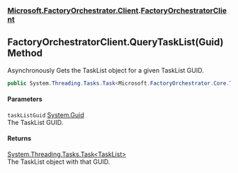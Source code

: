 ### [Microsoft.FactoryOrchestrator.Client](Microsoft_FactoryOrchestrator_Client.md 'Microsoft.FactoryOrchestrator.Client').[FactoryOrchestratorClient](Microsoft_FactoryOrchestrator_Client_FactoryOrchestratorClient.md 'Microsoft.FactoryOrchestrator.Client.FactoryOrchestratorClient')
## FactoryOrchestratorClient.QueryTaskList(Guid) Method
Asynchronously Gets the TaskList object for a given TaskList GUID.  
```csharp
public System.Threading.Tasks.Task<Microsoft.FactoryOrchestrator.Core.TaskList> QueryTaskList(System.Guid taskListGuid);
```
#### Parameters
<a name='Microsoft_FactoryOrchestrator_Client_FactoryOrchestratorClient_QueryTaskList(System_Guid)_taskListGuid'></a>
`taskListGuid` [System.Guid](https://docs.microsoft.com/en-us/dotnet/api/System.Guid 'System.Guid')  
The TaskList GUID.
  
#### Returns
[System.Threading.Tasks.Task&lt;](https://docs.microsoft.com/en-us/dotnet/api/System.Threading.Tasks.Task-1 'System.Threading.Tasks.Task')[TaskList](./../CoreLibrary/Microsoft_FactoryOrchestrator_Core_TaskList.md 'Microsoft.FactoryOrchestrator.Core.TaskList')[&gt;](https://docs.microsoft.com/en-us/dotnet/api/System.Threading.Tasks.Task-1 'System.Threading.Tasks.Task')  
The TaskList object with that GUID.
